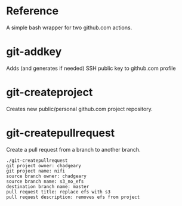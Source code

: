 # Reference
A simple bash wrapper for two github.com actions.

# git-addkey
Adds (and generates if needed) SSH public key to github.com profile

# git-createproject
Creates new public/personal github.com project repository.

# git-createpullrequest
Create a pull request from a branch to another branch.
```
./git-createpullrequest
git project owner: chadgeary
git project name: nifi
source branch owner: chadgeary
source branch name: s3_no_efs
destination branch name: master
pull request title: replace efs with s3
pull request description: removes efs from project
```
